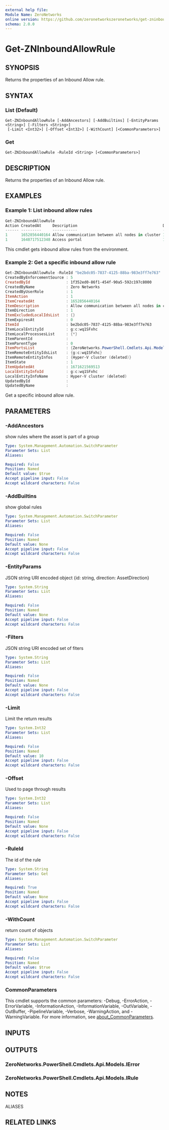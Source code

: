 ```yaml
---
external help file:
Module Name: ZeroNetworks
online version: https://github.com/zeronetworkszeronetworks/get-zninboundallowrule
schema: 2.0.0
---
```


# Get-ZNInboundAllowRule

## SYNOPSIS
Returns the properties of an Inbound Allow rule.

## SYNTAX

### List (Default)
```
Get-ZNInboundAllowRule [-AddAncestors] [-AddBuiltins] [-EntityParams <String>] [-Filters <String>]
 [-Limit <Int32>] [-Offset <Int32>] [-WithCount] [<CommonParameters>]
```

### Get
```
Get-ZNInboundAllowRule -RuleId <String> [<CommonParameters>]
```

## DESCRIPTION
Returns the properties of an Inbound Allow rule.

## EXAMPLES

### Example 1: List inbound allow rules
```powershell
Get-ZNInboundAllowRule
Action CreatedAt     Description                                      Direction ExpiresAt Id                                   LocalEntityId LocalProcessesList ParentId ParentType RemoteEntityIdsList State UpdatedAt
------ ---------     -----------                                      --------- --------- --                                   ------------- ------------------ -------- ---------- ------------------- ----- ---------
1      1652856440164 Allow communication between all nodes in cluster 1         0         be2bdc05-7837-4125-88ba-983e3ff7e763 g:c:wq1SFxhc  {*}                         0          {g:c:wq1SFxhc}      1     
1      1648717512348 Access portal                                    1         0         f645ad68-9c9c-4172-aeb4-b139048eaf3b a:a:EP2KKITZ  {*}                         0          {b:110001}          1     1651260692136
```

This cmdlet gets inbound allow rules from the environment.

### Example 2: Get a specific inbound allow rule
```powershell
Get-ZNInboundAllowRule -RuleId "be2bdc05-7837-4125-88ba-983e3ff7e763"
CreatedByEnforcementSource : 5
CreatedById                : 1f352ed0-86f1-454f-90a5-592c197c8000
CreatedByName              : Zero Networks
CreatedByUserRole          : 1
ItemAction                 : 1
ItemCreatedAt              : 1652856440164
ItemDescription            : Allow communication between all nodes in cluster
ItemDirection              : 1
ItemExcludedLocalIdsList   : {}
ItemExpiresAt              : 0
ItemId                     : be2bdc05-7837-4125-88ba-983e3ff7e763
ItemLocalEntityId          : g:c:wq1SFxhc
ItemLocalProcessesList     : {*}
ItemParentId               : 
ItemParentType             : 0
ItemPortsList              : {ZeroNetworks.PowerShell.Cmdlets.Api.Models.PortsListItem}
ItemRemoteEntityIdsList    : {g:c:wq1SFxhc}
ItemRemoteEntityInfos      : {Hyper-V cluster (deleted)}
ItemState                  : 1
ItemUpdatedAt              : 1671621569513
LocalEntityInfoId          : g:c:wq1SFxhc
LocalEntityInfoName        : Hyper-V cluster (deleted)
UpdatedById                : 
UpdatedByName              : 
```

Get a specific inbound allow rule.

## PARAMETERS

### -AddAncestors
show rules where the asset is part of a group

```yaml
Type: System.Management.Automation.SwitchParameter
Parameter Sets: List
Aliases:

Required: False
Position: Named
Default value: $true
Accept pipeline input: False
Accept wildcard characters: False
```

### -AddBuiltins
show global rules

```yaml
Type: System.Management.Automation.SwitchParameter
Parameter Sets: List
Aliases:

Required: False
Position: Named
Default value: None
Accept pipeline input: False
Accept wildcard characters: False
```

### -EntityParams
JSON string URI encoded object {id: string, direction: AssetDirection}

```yaml
Type: System.String
Parameter Sets: List
Aliases:

Required: False
Position: Named
Default value: None
Accept pipeline input: False
Accept wildcard characters: False
```

### -Filters
JSON string URI encoded set of fiters

```yaml
Type: System.String
Parameter Sets: List
Aliases:

Required: False
Position: Named
Default value: None
Accept pipeline input: False
Accept wildcard characters: False
```

### -Limit
Limit the return results

```yaml
Type: System.Int32
Parameter Sets: List
Aliases:

Required: False
Position: Named
Default value: 10
Accept pipeline input: False
Accept wildcard characters: False
```

### -Offset
Used to page through results

```yaml
Type: System.Int32
Parameter Sets: List
Aliases:

Required: False
Position: Named
Default value: None
Accept pipeline input: False
Accept wildcard characters: False
```

### -RuleId
The id of the rule

```yaml
Type: System.String
Parameter Sets: Get
Aliases:

Required: True
Position: Named
Default value: None
Accept pipeline input: False
Accept wildcard characters: False
```

### -WithCount
return count of objects

```yaml
Type: System.Management.Automation.SwitchParameter
Parameter Sets: List
Aliases:

Required: False
Position: Named
Default value: $true
Accept pipeline input: False
Accept wildcard characters: False
```

### CommonParameters
This cmdlet supports the common parameters: -Debug, -ErrorAction, -ErrorVariable, -InformationAction, -InformationVariable, -OutVariable, -OutBuffer, -PipelineVariable, -Verbose, -WarningAction, and -WarningVariable. For more information, see [about_CommonParameters](http://go.microsoft.com/fwlink/?LinkID=113216).

## INPUTS

## OUTPUTS

### ZeroNetworks.PowerShell.Cmdlets.Api.Models.IError

### ZeroNetworks.PowerShell.Cmdlets.Api.Models.IRule

## NOTES

ALIASES

## RELATED LINKS


